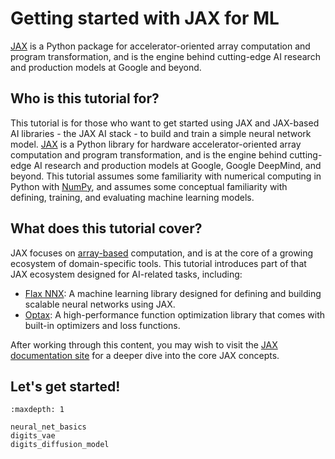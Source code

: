 # Getting started with JAX for ML

[JAX](http://jax.readthedocs.io) is a Python package for accelerator-oriented array computation and program transformation, and is the engine behind cutting-edge AI research and production models at Google and beyond.

## Who is this tutorial for?

This tutorial is for those who want to get started using JAX and JAX-based AI libraries - the JAX AI stack - to build and train a simple neural network model. [JAX](http://jax.readthedocs.io) is a Python library for hardware accelerator-oriented array computation and program transformation, and is the engine behind cutting-edge AI research and production models at Google, Google DeepMind, and beyond. This tutorial assumes some familiarity with numerical computing in Python with [NumPy](http://numpy.org), and assumes some conceptual familiarity with defining, training, and evaluating machine learning models.

## What does this tutorial cover?

JAX focuses on [array-based](https://jax.readthedocs.io/en/latest/key-concepts.html#jax-arrays-jax-array) computation, and is at the core of a growing ecosystem of domain-specific tools. This tutorial introduces part of that JAX ecosystem designed for AI-related tasks, including:

- [Flax NNX](http://flax.readthedocs.io): A machine learning library designed for defining and building scalable neural networks using JAX.
- [Optax](http://optax.readthedocs.io): A high-performance function optimization library that comes with built-in optimizers and loss functions.

After working through this content, you may wish to visit the [JAX documentation site](http://jax.readthedocs.io/) for a deeper dive into the core JAX concepts.

## Let's get started!

```{toctree}
:maxdepth: 1

neural_net_basics
digits_vae
digits_diffusion_model
```
